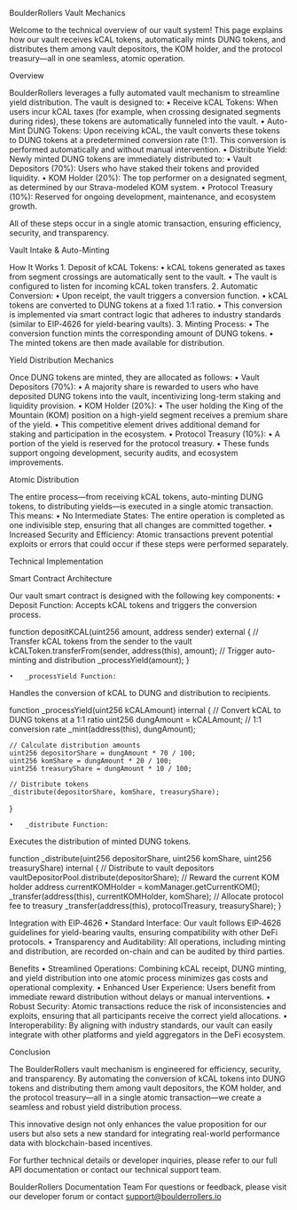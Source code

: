 BoulderRollers Vault Mechanics

Welcome to the technical overview of our vault system! This page explains how our vault receives kCAL tokens, automatically mints DUNG tokens, and distributes them among vault depositors, the KOM holder, and the protocol treasury—all in one seamless, atomic operation.

Overview

BoulderRollers leverages a fully automated vault mechanism to streamline yield distribution. The vault is designed to:
	•	Receive kCAL Tokens:
When users incur kCAL taxes (for example, when crossing designated segments during rides), these tokens are automatically funneled into the vault.
	•	Auto-Mint DUNG Tokens:
Upon receiving kCAL, the vault converts these tokens to DUNG tokens at a predetermined conversion rate (1:1). This conversion is performed automatically and without manual intervention.
	•	Distribute Yield:
Newly minted DUNG tokens are immediately distributed to:
	•	Vault Depositors (70%): Users who have staked their tokens and provided liquidity.
	•	KOM Holder (20%): The top performer on a designated segment, as determined by our Strava-modeled KOM system.
	•	Protocol Treasury (10%): Reserved for ongoing development, maintenance, and ecosystem growth.

All of these steps occur in a single atomic transaction, ensuring efficiency, security, and transparency.

Vault Intake & Auto-Minting

How It Works
	1.	Deposit of kCAL Tokens:
	•	kCAL tokens generated as taxes from segment crossings are automatically sent to the vault.
	•	The vault is configured to listen for incoming kCAL token transfers.
	2.	Automatic Conversion:
	•	Upon receipt, the vault triggers a conversion function.
	•	kCAL tokens are converted to DUNG tokens at a fixed 1:1 ratio.
	•	This conversion is implemented via smart contract logic that adheres to industry standards (similar to EIP‑4626 for yield-bearing vaults).
	3.	Minting Process:
	•	The conversion function mints the corresponding amount of DUNG tokens.
	•	The minted tokens are then made available for distribution.

Yield Distribution Mechanics

Once DUNG tokens are minted, they are allocated as follows:
	•	Vault Depositors (70%):
	•	A majority share is rewarded to users who have deposited DUNG tokens into the vault, incentivizing long-term staking and liquidity provision.
	•	KOM Holder (20%):
	•	The user holding the King of the Mountain (KOM) position on a high-yield segment receives a premium share of the yield.
	•	This competitive element drives additional demand for staking and participation in the ecosystem.
	•	Protocol Treasury (10%):
	•	A portion of the yield is reserved for the protocol treasury.
	•	These funds support ongoing development, security audits, and ecosystem improvements.

Atomic Distribution

The entire process—from receiving kCAL tokens, auto-minting DUNG tokens, to distributing yields—is executed in a single atomic transaction. This means:
	•	No Intermediate States:
The entire operation is completed as one indivisible step, ensuring that all changes are committed together.
	•	Increased Security and Efficiency:
Atomic transactions prevent potential exploits or errors that could occur if these steps were performed separately.

Technical Implementation

Smart Contract Architecture

Our vault smart contract is designed with the following key components:
	•	Deposit Function:
Accepts kCAL tokens and triggers the conversion process.

function depositKCAL(uint256 amount, address sender) external {
    // Transfer kCAL tokens from the sender to the vault
    kCALToken.transferFrom(sender, address(this), amount);
    // Trigger auto-minting and distribution
    _processYield(amount);
}


	•	_processYield Function:
Handles the conversion of kCAL to DUNG and distribution to recipients.

function _processYield(uint256 kCALAmount) internal {
    // Convert kCAL to DUNG tokens at a 1:1 ratio
    uint256 dungAmount = kCALAmount; // 1:1 conversion rate
    _mint(address(this), dungAmount);
    
    // Calculate distribution amounts
    uint256 depositorShare = dungAmount * 70 / 100;
    uint256 komShare = dungAmount * 20 / 100;
    uint256 treasuryShare = dungAmount * 10 / 100;
    
    // Distribute tokens
    _distribute(depositorShare, komShare, treasuryShare);
}


	•	_distribute Function:
Executes the distribution of minted DUNG tokens.

function _distribute(uint256 depositorShare, uint256 komShare, uint256 treasuryShare) internal {
    // Distribute to vault depositors
    vaultDepositorPool.distribute(depositorShare);
    // Reward the current KOM holder
    address currentKOMHolder = komManager.getCurrentKOM();
    _transfer(address(this), currentKOMHolder, komShare);
    // Allocate protocol fee to treasury
    _transfer(address(this), protocolTreasury, treasuryShare);
}



Integration with EIP‑4626
	•	Standard Interface:
Our vault follows EIP‑4626 guidelines for yield-bearing vaults, ensuring compatibility with other DeFi protocols.
	•	Transparency and Auditability:
All operations, including minting and distribution, are recorded on-chain and can be audited by third parties.

Benefits
	•	Streamlined Operations:
Combining kCAL receipt, DUNG minting, and yield distribution into one atomic process minimizes gas costs and operational complexity.
	•	Enhanced User Experience:
Users benefit from immediate reward distribution without delays or manual interventions.
	•	Robust Security:
Atomic transactions reduce the risk of inconsistencies and exploits, ensuring that all participants receive the correct yield allocations.
	•	Interoperability:
By aligning with industry standards, our vault can easily integrate with other platforms and yield aggregators in the DeFi ecosystem.

Conclusion

The BoulderRollers vault mechanism is engineered for efficiency, security, and transparency. By automating the conversion of kCAL tokens into DUNG tokens and distributing them among vault depositors, the KOM holder, and the protocol treasury—all in a single atomic transaction—we create a seamless and robust yield distribution process.

This innovative design not only enhances the value proposition for our users but also sets a new standard for integrating real-world performance data with blockchain-based incentives.

For further technical details or developer inquiries, please refer to our full API documentation or contact our technical support team.

BoulderRollers Documentation Team
For questions or feedback, please visit our developer forum or contact support@boulderrollers.io
